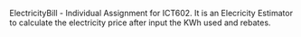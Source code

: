 ElectricityBill - Individual Assignment for ICT602. It is an Elecricity Estimator to calculate the electricity price after input the KWh used and rebates. 
